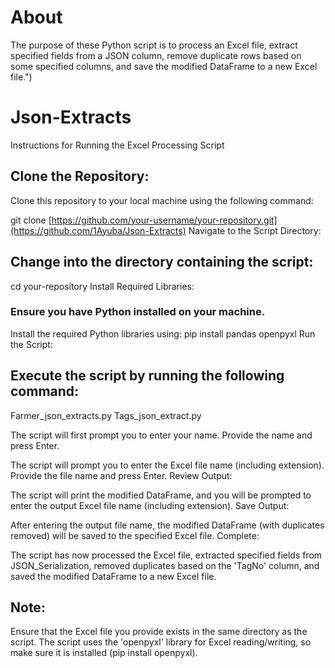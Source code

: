 # About
The purpose of these Python script is to process an Excel file, extract specified fields from a JSON column, remove duplicate rows based on some specified columns, and save the modified DataFrame to a new Excel file.")

# Json-Extracts
Instructions for Running the Excel Processing Script


## Clone the Repository:

Clone this repository to your local machine using the following command:

git clone [https://github.com/your-username/your-repository.git](https://github.com/1Ayuba/Json-Extracts)
Navigate to the Script Directory:

## Change into the directory containing the script:

cd your-repository
Install Required Libraries:

### Ensure you have Python installed on your machine.
Install the required Python libraries using:
pip install pandas openpyxl
Run the Script:

## Execute the script by running the following command:

Farmer_json_extracts.py
Tags_json_extract.py

The script will first prompt you to enter your name. Provide the name and press Enter.

The script will prompt you to enter the Excel file name (including extension). Provide the file name and press Enter.
Review Output:

The script will print the modified DataFrame, and you will be prompted to enter the output Excel file name (including extension).
Save Output:

After entering the output file name, the modified DataFrame (with duplicates removed) will be saved to the specified Excel file.
Complete:

The script has now processed the Excel file, extracted specified fields from JSON_Serialization, removed duplicates based on the 'TagNo' column, and saved the modified DataFrame to a new Excel file.

## Note:

Ensure that the Excel file you provide exists in the same directory as the script.
The script uses the 'openpyxl' library for Excel reading/writing, so make sure it is installed (pip install openpyxl).
